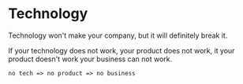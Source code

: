 # Technology

Technology won't make your company, but it will definitely break it.

If your technology does not work, your product does not work, it your product doesn't work your business can not work.

```
no tech => no product => no business
```